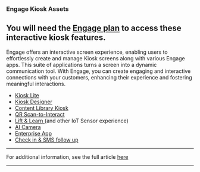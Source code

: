 ### Engage Kiosk Assets



You will need the [**Engage plan**](https://support.optisigns.com/hc/en-us/articles/23565267463315) to access these interactive kiosk features.  
---  
  
Engage offers an interactive screen experience, enabling users to effortlessly create and manage Kiosk screens along with various Engage apps. This suite of applications turns a screen into a dynamic communication tool. With Engage, you can create engaging and interactive connections with your customers, enhancing their experience and fostering meaningful interactions.

  * [Kiosk Lite](https://support.optisigns.com/hc/en-us/articles/360053993934)
  * [Kiosk Designer](https://support.optisigns.com/hc/en-us/articles/15313086319763)
  * [Content Library Kiosk](https://support.optisigns.com/hc/en-us/articles/17604055961747)
  * [QR Scan-to-Interact](https://support.optisigns.com/hc/en-us/articles/8899727608083)
  * [Lift & Learn ](https://support.optisigns.com/hc/en-us/articles/13097501958291)(and other IoT Sensor experience)
  * [AI Camera](https://support.optisigns.com/hc/en-us/articles/360058259834)
  * [Enterprise App](https://support.optisigns.com/hc/en-us/articles/13320135306515)
  * [Check in & SMS follow up](https://support.optisigns.com/hc/en-us/articles/23566927217939)



* * *

For additional information, see the full article [here](https://support.optisigns.com/hc/en-us/articles/29792081890323)

---
